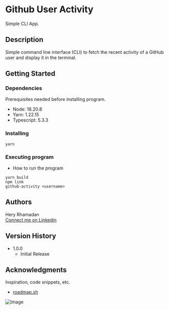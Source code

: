 # Github User Activity

Simple CLI App.

## Description

Simple command line interface (CLI) to fetch the recent activity of a GitHub user and display it in the terminal.

## Getting Started

### Dependencies

Prerequisites needed before installing program.

* Node: 18.20.8
* Yarn: 1.22.15
* Typescript: 5.3.3


### Installing

```
yarn
```

### Executing program

* How to run the program
```
yarn build
npm link
github-activity <username>
```

## Authors

Hery Rhamadan  
[Connect me on Linkedin](https://www.linkedin.com/in/hery-rhamadan/)

## Version History

* 1.0.0
    * Initial Release

## Acknowledgments

Inspiration, code snippets, etc.
* [roadmap.sh](https://roadmap.sh/projects/github-user-activity)

![Image](https://github.com/user-attachments/assets/5995383b-ad84-47c8-81da-508157d0e415)
